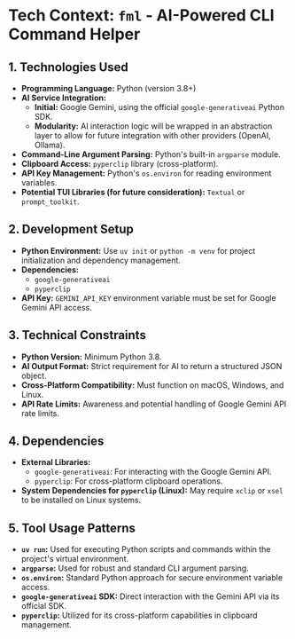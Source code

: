 # Tech Context: `fml` - AI-Powered CLI Command Helper

## 1. Technologies Used

- **Programming Language:** Python (version 3.8+)
- **AI Service Integration:**
  - **Initial:** Google Gemini, using the official `google-generativeai` Python SDK.
  - **Modularity:** AI interaction logic will be wrapped in an abstraction layer to allow for future integration with other providers (OpenAI, Ollama).
- **Command-Line Argument Parsing:** Python's built-in `argparse` module.
- **Clipboard Access:** `pyperclip` library (cross-platform).
- **API Key Management:** Python's `os.environ` for reading environment variables.
- **Potential TUI Libraries (for future consideration):** `Textual` or `prompt_toolkit`.

## 2. Development Setup

- **Python Environment:** Use `uv init` or `python -m venv` for project initialization and dependency management.
- **Dependencies:**
  - `google-generativeai`
  - `pyperclip`
- **API Key:** `GEMINI_API_KEY` environment variable must be set for Google Gemini API access.

## 3. Technical Constraints

- **Python Version:** Minimum Python 3.8.
- **AI Output Format:** Strict requirement for AI to return a structured JSON object.
- **Cross-Platform Compatibility:** Must function on macOS, Windows, and Linux.
- **API Rate Limits:** Awareness and potential handling of Google Gemini API rate limits.

## 4. Dependencies

- **External Libraries:**
  - `google-generativeai`: For interacting with the Google Gemini API.
  - `pyperclip`: For cross-platform clipboard operations.
- **System Dependencies for `pyperclip` (Linux):** May require `xclip` or `xsel` to be installed on Linux systems.

## 5. Tool Usage Patterns

- **`uv run`:** Used for executing Python scripts and commands within the project's virtual environment.
- **`argparse`:** Used for robust and standard CLI argument parsing.
- **`os.environ`:** Standard Python approach for secure environment variable access.
- **`google-generativeai` SDK:** Direct interaction with the Gemini API via its official SDK.
- **`pyperclip`:** Utilized for its cross-platform capabilities in clipboard management.
